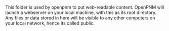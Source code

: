 This folder is used by openpnm to put web-readable content.  OpenPNM will launch a webserver on your local machine, with this as its root directory.  Any files or data stored in here will be visible to any other computers on your local network, hence its called public.
